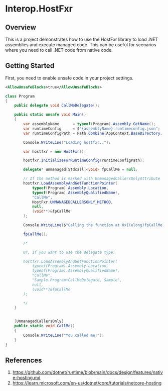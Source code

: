 # Interop.HostFxr

## Overview

This is a project demonstrates how to use the HostFxr library to load .NET assemblies and execute managed code. This can be useful for scenarios where you need to call .NET code from native code.

## Getting Started

First, you need to enable unsafe code in your project settings.

```xml
<AllowUnsafeBlocks>true</AllowUnsafeBlocks>
```

```cs
class Program
{
    public delegate void CallMeDelegate();

    public static unsafe void Main()
    {
        var assemblyName      = typeof(Program).Assembly.GetName();
        var runtimeConfig     = $"{assemblyName}.runtimeconfig.json";
        var runtimeConfigPath = Path.Combine(AppContext.BaseDirectory, runtimeConfig);

        Console.WriteLine("Loading hostfxr..");

        var hostfxr = new HostFxr();

        hostfxr.InitializeForRuntimeConfig(runtimeConfigPath);

        delegate* unmanaged[Stdcall]<void> fpCallMe = null;

        // If the method is marked with UnmanagedCallersOnlyAttribute
        hostfxr.LoadAssemblyAndGetFunctionPointer(
            typeof(Program).Assembly.Location,
            typeof(Program).AssemblyQualifiedName!,
            "CallMe",
            HostFxr.UNMANAGEDCALLERSONLY_METHOD,
            null,
            (void**)&fpCallMe
        );

        Console.WriteLine($"Calling the function at 0x{(ulong)fpCallMe:X}");

        fpCallMe();

        /*

        Or, if you want to use the delegate type:

        hostfxr.LoadAssemblyAndGetFunctionPointer(
            typeof(Program).Assembly.Location,
            typeof(Program).AssemblyQualifiedName!,
            "CallMe",
            "Sample.Program+CallMeDelegate, Sample",
            null,
            (void**)&fpCallMe
        );

        */
    }


    [UnmanagedCallersOnly]
    public static void CallMe()
    {
        Console.WriteLine("You called me!");
    }
}
```

## References
1. https://github.com/dotnet/runtime/blob/main/docs/design/features/native-hosting.md
2. https://learn.microsoft.com/en-us/dotnet/core/tutorials/netcore-hosting
